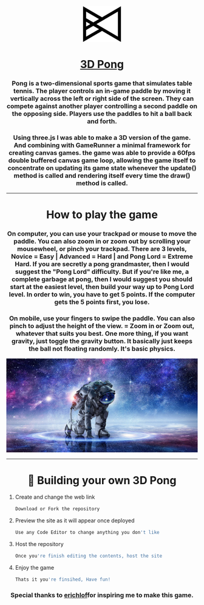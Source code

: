 <div align="center">
  <img alt="Logo" src="https://raw.githubusercontent.com/TheCodingRocket/Starfield/main/images/zid.png" width="100" />
</div>


<h1 align="center">
   <a href="https://3dpong.netlify.app" target="_blank">3D Pong</a>
</h1>

<h3 align="center">
  Pong is a two-dimensional sports game that simulates table tennis. The player controls an in-game paddle by moving it vertically across the left or right side of the screen. They can compete against another player controlling a second paddle on the opposing side. Players use the paddles to hit a ball back and forth.
  </h3>
  
  <h3 align="center">
  Using three.js I was able to make a 3D version of the game. And combining with GameRunner a minimal framework for creating canvas games. the game was able to  provide a 60fps double buffered canvas game loop, allowing the game itself to concentrate on updating its game state whenever the update() method is called and rendering itself every time the draw() method is called.

---
<h1 align="center">
How to play the game
</h1>
 
 <h3 align="center">
On computer, you can use your trackpad or mouse to move the paddle. You can also zoom in or zoom out by scrolling your mousewheel, or pinch your trackpad. There are 3 levels, Novice = Easy | Advanced = Hard | and Pong Lord = Extreme Hard. If you are secretly a pong grandmaster, then I would suggest the "Pong Lord" difficulty. But if you're like me, a complete garbage at pong, then I would suggest you should start at the easiest level, then build your way up to Pong Lord level. In order to win, you have to get 5 points. If the computer gets the 5 points first, you lose. 
 </h3>
 
 <h3 align="center">On mobile, use your fingers to swipe the paddle. You can also pinch to adjust the height of the view. = Zoom in or Zoom out, whatever that suits you best. One more thing, if you want gravity, just toggle the gravity button. It basically just keeps the ball not floating randomly. It's basic physics. </h3>

 <img alt="Logo" src="https://raw.githubusercontent.com/TheCodingRocket/Starfield/main/images/space.webp"/>





---
<h1 align="center">
🚀 Building your own 3D Pong
</h1>

1. Create and change the web link

   ```sh
   Download or Fork the repository
   ```

2. Preview the site as it will appear once deployed

   ```sh
   Use any Code Editor to change anything you don't like
   ```
3. Host the repository

   ```sh
   Once you're finish editing the contents, host the site
   ```
4. Enjoy the game

   ```sh
   Thats it you're finsihed, Have fun!
   ```
<h3 align="center"> 
  Special thanks to <a href="https://github.com/erichlof" target="_blank">erichlof</a>for inspiring me to make this game.
</h3>

